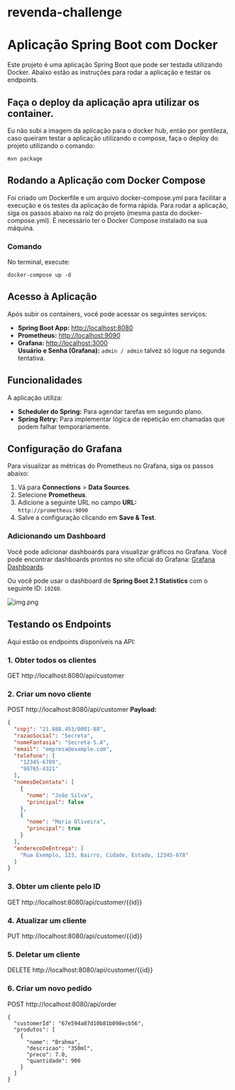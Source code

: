 # revenda-challenge

# Aplicação Spring Boot com Docker

Este projeto é uma aplicação Spring Boot que pode ser testada utilizando Docker. Abaixo estão as instruções para rodar a aplicação e testar os endpoints.

## Faça o deploy da aplicação apra utilizar os container.

Eu não subi a imagem da aplicação para o docker hub, então por gentileza, caso queiram testar a aplicação utilizando o compose, faça o deploy do projeto utilizando o comando:

````mvn package````

## Rodando a Aplicação com Docker Compose
Foi criado um Dockerfile e um arquivo docker-compose.yml para facilitar a execução e os testes da aplicação de forma rápida. Para rodar a aplicação, 
siga os passos abaixo na raíz do projeto (mesma pasta do docker-compose.yml). É necessário ter o Docker Compose instalado na sua máquina.
### Comando
No terminal, execute:
````
docker-compose up -d
````

## Acesso à Aplicação

Após subir os containers, você pode acessar os seguintes serviços:

- **Spring Boot App:** [http://localhost:8080](http://localhost:8080)
- **Prometheus:** [http://localhost:9090](http://localhost:9090)
- **Grafana:** [http://localhost:3000](http://localhost:3000)  
  **Usuário e Senha (Grafana):** `admin / admin` talvez só logue na segunda tentativa.

## Funcionalidades

A aplicação utiliza:

- **Scheduler do Spring:** Para agendar tarefas em segundo plano.
- **Spring Retry:** Para implementar lógica de repetição em chamadas que podem falhar temporariamente.

## Configuração do Grafana

Para visualizar as métricas do Prometheus no Grafana, siga os passos abaixo:

1. Vá para **Connections** > **Data Sources**.
2. Selecione **Prometheus**.
3. Adicione a seguinte URL no campo **URL:**  
   `http://prometheus:9090`
4. Salve a configuração clicando em **Save & Test**.

### Adicionando um Dashboard

Você pode adicionar dashboards para visualizar gráficos no Grafana. Você pode encontrar dashboards prontos no site oficial do Grafana: [Grafana Dashboards](https://grafana.com/grafana/dashboards/).

Ou você pode usar o dashboard de **Spring Boot 2.1 Statistics** com o seguinte ID: `10280`.

![img.png](img.png)

## Testando os Endpoints

Aqui estão os endpoints disponíveis na API:

### 1. Obter todos os clientes
GET http://localhost:8080/api/customer

### 2. Criar um novo cliente
POST http://localhost:8080/api/customer
**Payload:**
```json
{
  "cnpj": "21.888.453/0001-88",
  "razaoSocial": "Secreta",
  "nomeFantasia": "Secreta S.A",
  "email": "empresa@example.com",
  "telefone": [
    "12345-6789",
    "98765-4321"
  ],
  "nomesDeContato": [
    {
      "nome": "João Silva",
      "principal": false
    },
    {
      "nome": "Maria Oliveira",
      "principal": true
    }
  ],
  "enderecoDeEntrega": [
    "Rua Exemplo, 123, Bairro, Cidade, Estado, 12345-678"
  ]
}
```

### 3. Obter um cliente pelo ID
GET http://localhost:8080/api/customer/{{id}}

### 4. Atualizar um cliente
PUT http://localhost:8080/api/customer/{{id}}

### 5. Deletar um cliente
DELETE http://localhost:8080/api/customer/{{id}}

### 6. Criar um novo pedido
POST http://localhost:8080/api/order
````
{
  "customerId": "67e594a87d10b81b098ecb56",
  "produtos": [
    {
      "nome": "Brahma",
      "descricao": "350ml",
      "preco": 7.0,
      "quantidade": 900
    }
  ]
}
````


